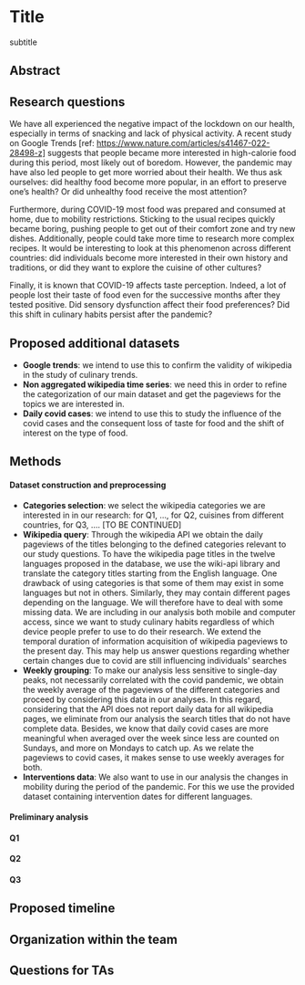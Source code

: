 # Title
subtitle

## Abstract

## Research questions

We have all experienced the negative impact of the lockdown on our health, especially in terms of snacking and lack of physical activity. A recent study on Google Trends [ref: https://www.nature.com/articles/s41467-022-28498-z] suggests that people became more interested in high-calorie food during this period, most likely out of boredom. However, the pandemic may have also led people to get more worried about their health. We thus ask ourselves: did healthy food become more popular, in an effort to preserve one’s health? Or did unhealthy food receive the most attention?

Furthermore, during COVID-19 most food was prepared and consumed at home, due to mobility restrictions. Sticking to the usual recipes quickly became boring, pushing people to get out of their comfort zone and try new dishes. Additionally, people could take more time to research more complex recipes. It would be interesting to look at this phenomenon across different countries: did individuals become more interested in their own history and traditions, or did they want to explore the cuisine of other cultures?

Finally, it is known that COVID-19 affects taste perception. Indeed, a lot of people lost their taste of food even for the successive months after they tested positive. Did sensory dysfunction affect their food preferences? Did this shift in culinary habits persist after the pandemic?

## Proposed additional datasets

- **Google trends**: we intend to use this to confirm the validity of wikipedia in the study of culinary trends.
- **Non aggregated wikipedia time series**: we need this in order to refine the categorization of our main dataset and get the pageviews for the topics we are interested in.
- **Daily covid cases**: we intend to use this to study the influence of the covid cases and the consequent loss of taste for food and the shift of interest on the type of food.

## Methods

#### Dataset construction and preprocessing
- **Categories selection**: we select the wikipedia categories we are interested in in our research: for Q1, …, for Q2, cuisines from different countries, for Q3, …. [TO BE CONTINUED]
- **Wikipedia query**: Through the wikipedia API we obtain the daily pageviews of the titles belonging to the defined categories relevant to our study questions. To have the wikipedia page titles in the twelve languages proposed in the database, we use the wiki-api library and translate the category titles starting from the English language. One drawback of using categories is that some of them may exist in some languages but not in others. Similarly, they may contain different pages depending on the language. We will therefore have to deal with some missing data. We are including in our analysis both mobile and computer access, since we want to study culinary habits regardless of which device people prefer to use to do their research. We extend the temporal duration of information acquisition of wikipedia pageviews to the present day. This may help us answer questions regarding whether certain changes due to covid are still influencing individuals' searches
- **Weekly grouping**: To make our analysis less sensitive to single-day peaks, not necessarily correlated with the covid pandemic, we obtain the weekly average of the pageviews of the different categories and proceed by considering this data in our analyses. In this regard, considering that the API does not report daily data for all wikipedia pages, we eliminate from our analysis the search titles that do not have complete data. Besides, we know that daily covid cases are more meaningful when averaged over the week since less are counted on Sundays, and more on Mondays to catch up. As we relate the pageviews to covid cases, it makes sense to use weekly averages for both.
- **Interventions data**: We also want to use in our analysis the changes in mobility during the period of the pandemic. For this we use the provided dataset containing intervention dates for different languages.

#### Preliminary analysis

#### Q1

#### Q2

#### Q3

## Proposed timeline

## Organization within the team

## Questions for TAs
